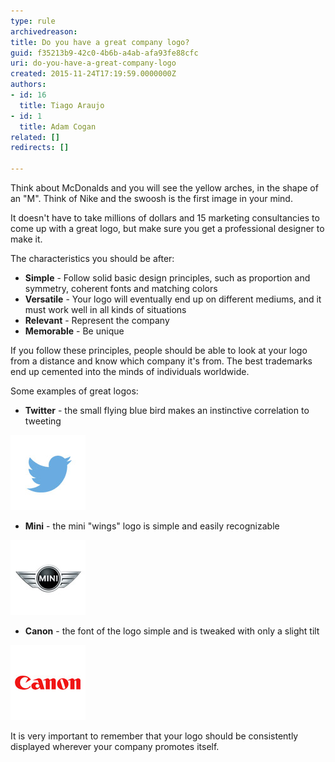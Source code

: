 ```yaml
---
type: rule
archivedreason: 
title: Do you have a great company logo?
guid: f35213b9-42c0-4b6b-a4ab-afa93fe88cfc
uri: do-you-have-a-great-company-logo
created: 2015-11-24T17:19:59.0000000Z
authors:
- id: 16
  title: Tiago Araujo
- id: 1
  title: Adam Cogan
related: []
redirects: []

---
```


Think about McDonalds and you will see the yellow arches, in the shape of an "M". Think of Nike and the swoosh is the first image in your mind.

It doesn't have to take millions of dollars and 15 marketing consultancies to come up with a great logo, but make sure you get a professional designer to make it.

<!--endintro-->



The characteristics you should be after:

* **Simple** - Follow solid basic design principles, such as proportion and symmetry, coherent fonts and matching colors
* **Versatile** - Your logo will eventually end up on different mediums, and it must work well in all kinds of situations
* **Relevant** - Represent the company
* **Memorable** - Be unique


If you follow these principles, people should be able to look at your logo from a distance and know which company it's from. The best trademarks end up cemented into the minds of individuals worldwide.

Some examples of great logos:

* **Twitter** - the small flying blue bird makes an instinctive correlation to tweeting

![](twitterlogo.jpg)
* **Mini** - the mini "wings" logo is simple and easily recognizable 

![](mini-logo.jpg)
* **Canon** - the font of the logo simple and is tweaked with only a slight tilt

![](canon-logo.jpg)


It is very important to remember that your logo should be consistently displayed wherever your company promotes itself.
